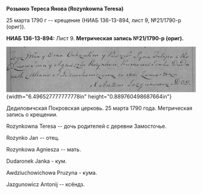 **Розынко Тереса Янова (Rozynkowna Teresa)**

25 марта 1790 г -- крещение (НИАБ 136-13-894, лист 9, №21/1790-р
(ориг)).

**НИАБ 136-13-894:** Лист 9. **Метрическая запись №21/1790-р (ориг).**

![](./media/ecca4aa723f27a66df96f83eaacaf9abe4f66ed3.png){width="6.496527777777778in"
height="0.889760498687664in"}

Дедиловичская Покровская церковь. 25 марта 1790 года. Метрическая запись
о крещении.

Rozynkowna Teresa -- дочь родителей с деревни Замосточье.

Rozynko Jan -- отец.

Rozynkowa Agniesza -- мать.

Dudaronek Janka - кум.

Awdziuchowichowa Pruzyna - кума.

Jazgunowicz Antonij -- ксёндз.
